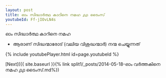 ```yaml
---
layout: post
title: ഓം സിദ്ധാർത്ഥ കാറിനെ നമഹ ൧൧ ടൈംസ്
youtubeId: Ff-jIOvLN4s
---
```

 
 
 ഓം സിദ്ധാർത്ഥ കാറിനെ നമഹ 
 
 -  ആരാണ് സിദ്ധന്മാരോട് (വലിയ വിശുദ്ധന്മാർ) നന്മ ചെയ്യുന്നത് 
 
  
 
  
 
 
 
 
 
 


{% include youtubePlayer.html id=page.youtubeId %}
 
[Next]({{ site.baseurl }}{% link  split1/_posts/2014-05-18-ഓം വർത്തകിനെ നമഹ ൧൧ ടൈംസ്.md%})
 
